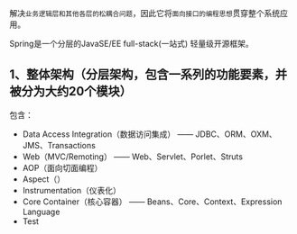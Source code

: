 解决`业务逻辑层和其他各层的松耦合问题`，因此它将`面向接口的编程思想`贯穿整个系统应用。

Spring是一个分层的JavaSE/EE full-stack(一站式) 轻量级开源框架。

1、整体架构（分层架构，包含一系列的功能要素，并被分为大约20个模块）
--
包含：
* Data Access Integration（数据访问集成） —— JDBC、ORM、OXM、JMS、Transactions
* Web（MVC/Remoting） —— Web、Servlet、Porlet、Struts
* AOP（面向切面编程）
* Aspect（）
* Instrumentation（仪表化）
* Core Container（核心容器） —— Beans、Core、Context、Expression Language
* Test

